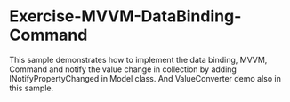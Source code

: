 # Exercise-MVVM-DataBinding-Command
 This sample demonstrates how to implement the data binding, MVVM, Command and notify the value change in collection by adding INotifyPropertyChanged in Model class. And ValueConverter demo also in this sample. 
